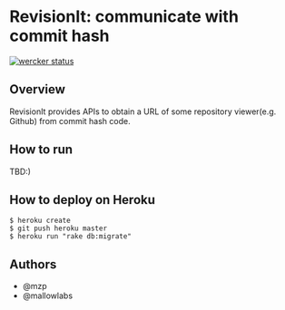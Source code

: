 RevisionIt: communicate with commit hash
=========================================

[![wercker status](https://app.wercker.com/status/e5c491c040b052183ef51e0550b24a7d/m "wercker status")](https://app.wercker.com/project/bykey/e5c491c040b052183ef51e0550b24a7d)

Overview
-----------------------------------------
RevisionIt provides APIs to obtain a URL of some repository viewer(e.g. Github) from commit hash code.

How to run
-----------------------------------------
TBD:)

How to deploy on Heroku
-----------------------------------------

    $ heroku create
    $ git push heroku master
    $ heroku run "rake db:migrate"

Authors
-----------------------------------------

 * @mzp
 * @mallowlabs

